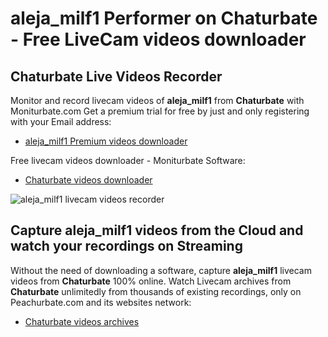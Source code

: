 # aleja_milf1 Performer on Chaturbate - Free LiveCam videos downloader

## Chaturbate Live Videos Recorder

Monitor and record livecam videos of **aleja_milf1** from **Chaturbate** with Moniturbate.com
Get a premium trial for free by just and only registering with your Email address:
* [aleja_milf1 Premium videos downloader](https://moniturbate.com/request-demo-licence-key.html)

Free livecam videos downloader - Moniturbate Software:
* [Chaturbate videos downloader](https://moniturbate.com/moniturbate-download-software.html)

![aleja_milf1 livecam videos recorder](https://peachurnet.com/templates/moniturbate-software.png)


## Capture aleja_milf1 videos from the Cloud and watch your recordings on Streaming

Without the need of downloading a software, capture **aleja_milf1** livecam videos from **Chaturbate** 100% online.
Watch Livecam archives from **Chaturbate** unlimitedly from thousands of existing recordings, only on Peachurbate.com and its websites network:
* [Chaturbate videos archives](https://peachurnet.com/)